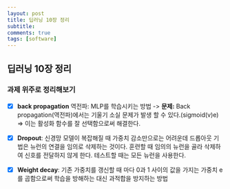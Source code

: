 ```yaml
---
layout: post
title: 딥러닝 10장 정리
subtitle: 
comments: true
tags: [software]
---
```



## 딥러닝 10장 정리


### 과제 위주로 정리해보기


- [x] <strong>back propagation</strong> 역전파: MLP를 학습시키는 방법
-> <strong>문제:</strong> Back propagation(역전파)에서는 기울기 소실 문제가 발생 할 수 있다.(sigmoid(v)e)
=> 이는 활성화 함수를 잘 선택함으로써 해결한다. 

- [x] <strong>Dropout</strong>: 신경망 모델이 복잡해질 때 가중치 감소만으로는 어려운데 드롭아웃 기법은 뉴런의 연결을 임의로 삭제하는 것이다. 훈련할 때 임의의 뉴런을 골라 삭제하여 신호를 전달하지 않게 한다. 테스트할 때는 모든 뉴런을 사용한다.

- [x] <strong>Weight decay</strong>: 기존 가중치를 갱신할 때 마다 0과 1 사이의 값을 가지는 가중치 e를 곱함으로써 학습을 방해하는 대신 과적합을 방지하는 방법

